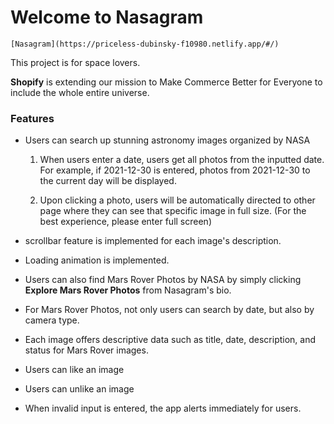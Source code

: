 # Welcome to Nasagram

    [Nasagram](https://priceless-dubinsky-f10980.netlify.app/#/)

This project is for space lovers.

**Shopify** is extending our mission to Make Commerce Better for Everyone to include the whole entire universe.

### Features

- Users can search up stunning astronomy images organized by NASA

  1. When users enter a date, users get all photos from the inputted date. For example, if 2021-12-30 is entered, photos from 2021-12-30 to the current day will be displayed.

  2. Upon clicking a photo, users will be automatically directed to other page where they can see that specific image in full size. (For the best experience, please enter full screen)

- scrollbar feature is implemented for each image's description.

- Loading animation is implemented.

- Users can also find Mars Rover Photos by NASA by simply clicking **Explore Mars Rover Photos** from Nasagram's bio.

- For Mars Rover Photos, not only users can search by date, but also by camera type.

- Each image offers descriptive data such as title, date, description, and status for Mars Rover images.

- Users can like an image

- Users can unlike an image

- When invalid input is entered, the app alerts immediately for users.

